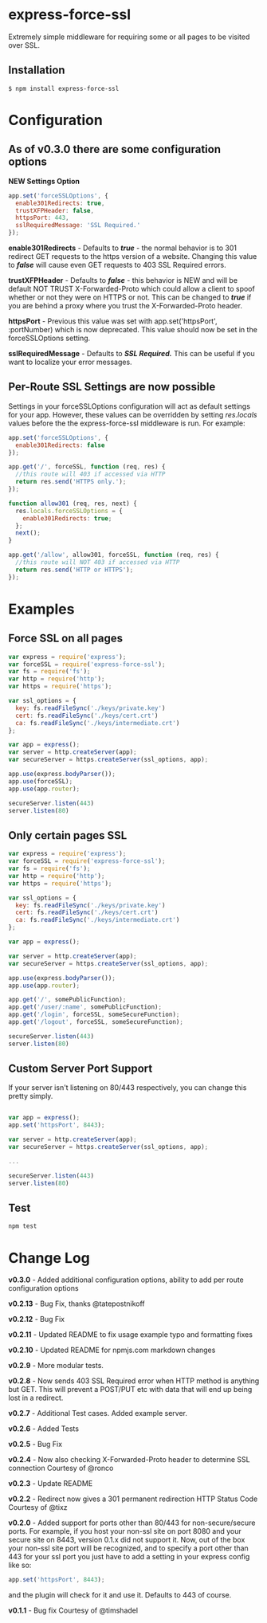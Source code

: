 express-force-ssl
=================
Extremely simple middleware for requiring some or all pages
to be visited over SSL.


Installation
------------
````
$ npm install express-force-ssl
````

Configuration
=============
As of v0.3.0 there are some configuration options
-------------------------------------------------

**NEW Settings Option**
```javascript
app.set('forceSSLOptions', {
  enable301Redirects: true,
  trustXFPHeader: false,
  httpsPort: 443,
  sslRequiredMessage: 'SSL Required.'
});
```


**enable301Redirects** - Defaults to ***true*** - the normal behavior is to 301 redirect GET requests to the https version of a
website. Changing this value to ***false*** will cause even GET requests to 403 SSL Required errors.

**trustXFPHeader** - Defaults to ***false*** - this behavior is NEW and will be default NOT TRUST X-Forwarded-Proto which
could allow a client to spoof whether or not they were on HTTPS or not. This can be changed to ***true*** if you are
behind a proxy where you trust the X-Forwarded-Proto header.

**httpsPort** - Previous this value was set with app.set('httpsPort', :portNumber) which is now deprecated. This value
should now be set in the forceSSLOptions setting.

**sslRequiredMessage** - Defaults to ***SSL Required.*** This can be useful if you want to localize your error messages.

Per-Route SSL Settings are now possible
---------------------------------------
Settings in your forceSSLOptions configuration will act as default settings for your app. However, these values can
be overridden by setting *res.locals* values before the the express-force-ssl middleware is run. For example:

```javascript
app.set('forceSSLOptions', {
  enable301Redirects: false
});

app.get('/', forceSSL, function (req, res) {
  //this route will 403 if accessed via HTTP
  return res.send('HTTPS only.');
});

function allow301 (req, res, next) {
  res.locals.forceSSLOptions = {
    enable301Redirects: true;
  };
  next();
}

app.get('/allow', allow301, forceSSL, function (req, res) {
  //this route will NOT 403 if accessed via HTTP
  return res.send('HTTP or HTTPS');
});

```



Examples
========
Force SSL on all pages
----------------------
```javascript
var express = require('express');
var forceSSL = require('express-force-ssl');
var fs = require('fs');
var http = require('http');
var https = require('https');

var ssl_options = {
  key: fs.readFileSync('./keys/private.key')
  cert: fs.readFileSync('./keys/cert.crt')
  ca: fs.readFileSync('./keys/intermediate.crt')
};

var app = express();
var server = http.createServer(app);
var secureServer = https.createServer(ssl_options, app);

app.use(express.bodyParser());
app.use(forceSSL);
app.use(app.router);

secureServer.listen(443)
server.listen(80)

```

Only certain pages SSL
----------------------
```javascript
var express = require('express');
var forceSSL = require('express-force-ssl');
var fs = require('fs');
var http = require('http');
var https = require('https');

var ssl_options = {
  key: fs.readFileSync('./keys/private.key')
  cert: fs.readFileSync('./keys/cert.crt')
  ca: fs.readFileSync('./keys/intermediate.crt')
};

var app = express();

var server = http.createServer(app);
var secureServer = https.createServer(ssl_options, app);

app.use(express.bodyParser());
app.use(app.router);

app.get('/', somePublicFunction);
app.get('/user/:name', somePublicFunction);
app.get('/login', forceSSL, someSecureFunction);
app.get('/logout', forceSSL, someSecureFunction);

secureServer.listen(443)
server.listen(80)
```

Custom Server Port Support
--------------------------
If your server isn't listening on 80/443 respectively, you can change this pretty simply. 

```javascript

var app = express();
app.set('httpsPort', 8443);

var server = http.createServer(app);
var secureServer = https.createServer(ssl_options, app);

...

secureServer.listen(443)
server.listen(80)

```

Test
----
```
npm test
```

Change Log
==========
**v0.3.0** - Added additional configuration options, ability to add per route configuration options

**v0.2.13** - Bug Fix, thanks @tatepostnikoff

**v0.2.12** - Bug Fix

**v0.2.11** - Updated README to fix usage example typo and formatting fixes

**v0.2.10** - Updated README for npmjs.com markdown changes

**v0.2.9** - More modular tests.

**v0.2.8** - Now sends 403 SSL Required error when HTTP method is anything but GET.
This will prevent a POST/PUT etc with data that will end up being lost in a redirect.

**v0.2.7** - Additional Test cases. Added example server.

**v0.2.6** - Added Tests

**v0.2.5** - Bug Fix

**v0.2.4** - Now also checking X-Forwarded-Proto header to determine SSL connection
Courtesy of @ronco

**v0.2.3** - Update README

**v0.2.2** - Redirect now gives a 301 permanent redirection HTTP Status Code
Courtesy of @tixz

**v0.2.0** - Added support for ports other than 80/443 for non-secure/secure ports.
For example, if you host your non-ssl site on port 8080 and your secure site on 8443, version 0.1.x did not support it.
Now, out of the box your non-ssl site port will be recognized, and to specify a port other than 443 for your ssl port
you just have to add a setting in your express config like so:

````javascript
app.set('httpsPort', 8443);
````
and the plugin will check for it and use it. Defaults to 443 of course.

**v0.1.1** - Bug fix
Courtesy of @timshadel
